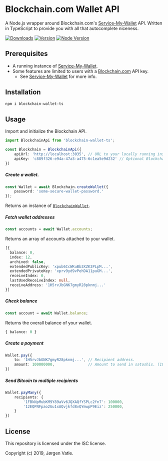 # Blockchain.com Wallet API
A Node.js wrapper around Blockchain.com's [Service-My-Wallet](https://github.com/blockchain/service-my-wallet-v3) API.
Written in TypeScript to provide you with all that autocomplete niceness.

[![Downloads](https://img.shields.io/npm/dt/blockchain.wallet-ts.svg)](https://www.npmjs.com/package/blockchain.wallet-ts)
[![Version](https://img.shields.io/npm/v/blockchain.wallet-ts.svg)](https://www.npmjs.com/package/blockchain.wallet-ts)
[![Node Version](https://img.shields.io/node/v/blockchain.wallet-ts.svg)](https://www.npmjs.com/package/blockchain.wallet-ts)

## Prerequisites
- A running instance of [Service-My-Wallet](https://github.com/blockchain/service-my-wallet-v3).
- Some features are limited to users with a [Blockchain.com](https://blockchain.com) API key.
    - See [Service-My-Wallet](https://github.com/blockchain/service-my-wallet-v3) for more info.

## Installation
```bash
npm i blockchain-wallet-ts
```

## Usage
Import and initialize the Blockchain API.
```typescript
import BlockchainApi from 'blockchain-wallet-ts';

const Blockchain = BlockchainApi({
    apiUrl: 'http://localhost:3035', // URL to your locally running instance of Service-My-Wallet.
    apiKey: 'c889f326-e94a-47a3-a475-6c1ea5e9d232' // Optional Blockchain.com API key.
})
```

##### Create a wallet.
```typescript
const Wallet = await Blockchain.createWallet({
    password: 'some-secure-wallet-password.'
});
```
Returns an instance of [`BlockchainWallet`](src/BlockchainWallet.ts).

##### Fetch wallet addresses
```typescript
const accounts = await Wallet.accounts;
```
Returns an array of accounts attached to your wallet.
```typescript
[{
  balance: 0,
  index: 12,
  archived: false,
  extendedPublicKey: 'xpub6CcWKuBb3XZK3PLpM...',
  extendedPrivateKey: 'xprv9yd9vPehDA11puGM...',
  receiveIndex: 0,
  lastUsedReceiveIndex: null,
  receiveAddress: '1H5rvJbGNK7gmyR28pknmj...'
}]
```

##### Check balance
```typescript
const account = await Wallet.balance;  
```
Returns the overall balance of your wallet.
```typescript
{ balance: 0 }
```

##### Create a payment
```typescript
Wallet.pay({
    to: '1H5rvJbGNK7gmyR28pknmj...', // Recipient address.
    amount: 100000000,               // Amount to send in satoshis. (100000000 = 1 BTC)
})
```

##### Send Bitcoin to multiple recipients
```typescript
Wallet.payMany({
    recipients: { 
        '1FBkNpMubKM9Y89aVv6JQXAQfYSPLc2fn7': 100000,
        '12EQPNFpao2Gu1xAQvjkfd8vQYmwpP9Eiz': 250000,
    }
})
```

## License
This repository is licensed under the ISC license.

Copyright (c) 2019, Jørgen Vatle.
